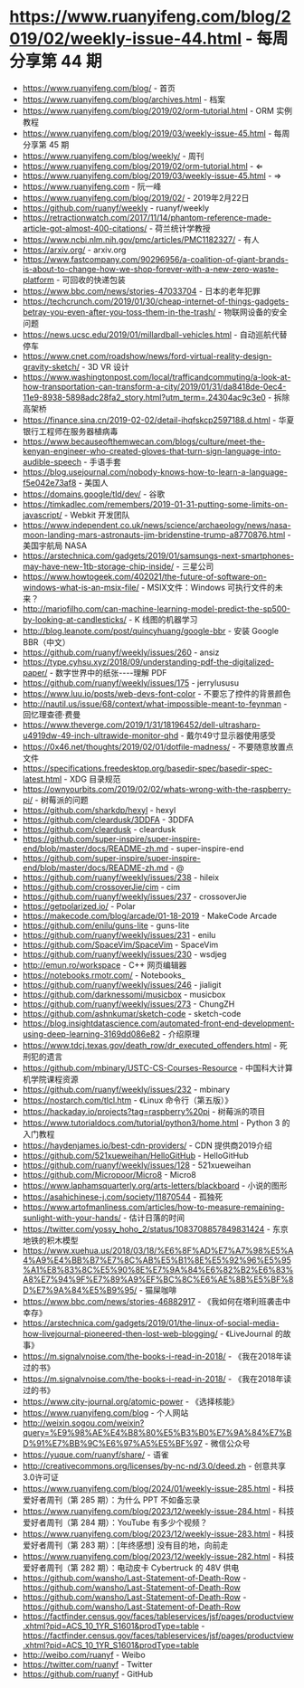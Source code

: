 # https://www.ruanyifeng.com/blog/2019/02/weekly-issue-44.html - 每周分享第 44 期

- https://www.ruanyifeng.com/blog/ - 首页
- https://www.ruanyifeng.com/blog/archives.html - 档案
- https://www.ruanyifeng.com/blog/2019/02/orm-tutorial.html - ORM 实例教程
- https://www.ruanyifeng.com/blog/2019/03/weekly-issue-45.html - 每周分享第 45 期
- https://www.ruanyifeng.com/blog/weekly/ - 周刊
- https://www.ruanyifeng.com/blog/2019/02/orm-tutorial.html - ⇐
- https://www.ruanyifeng.com/blog/2019/03/weekly-issue-45.html - ⇒
- https://www.ruanyifeng.com - 阮一峰
- https://www.ruanyifeng.com/blog/2019/02/ - 2019年2月22日
- https://github.com/ruanyf/weekly - ruanyf/weekly
- https://retractionwatch.com/2017/11/14/phantom-reference-made-article-got-almost-400-citations/ - 荷兰统计学教授
- https://www.ncbi.nlm.nih.gov/pmc/articles/PMC1182327/ - 有人
- https://arxiv.org/ - arxiv.org
- https://www.fastcompany.com/90296956/a-coalition-of-giant-brands-is-about-to-change-how-we-shop-forever-with-a-new-zero-waste-platform - 可回收的快递包装
- https://www.bbc.com/news/stories-47033704 - 日本的老年犯罪
- https://techcrunch.com/2019/01/30/cheap-internet-of-things-gadgets-betray-you-even-after-you-toss-them-in-the-trash/ - 物联网设备的安全问题
- https://news.ucsc.edu/2019/01/millardball-vehicles.html - 自动巡航代替停车
- https://www.cnet.com/roadshow/news/ford-virtual-reality-design-gravity-sketch/ - 3D VR 设计
- https://www.washingtonpost.com/local/trafficandcommuting/a-look-at-how-transportation-can-transform-a-city/2019/01/31/da8418de-0ec4-11e9-8938-5898adc28fa2_story.html?utm_term=.24304ac9c3e0 - 拆除高架桥
- https://finance.sina.cn/2019-02-02/detail-ihqfskcp2597188.d.html - 华夏银行工程师在服务器植病毒
- https://www.becauseofthemwecan.com/blogs/culture/meet-the-kenyan-engineer-who-created-gloves-that-turn-sign-language-into-audible-speech - 手语手套
- https://blog.usejournal.com/nobody-knows-how-to-learn-a-language-f5e042e73af8 - 美国人
- https://domains.google/tld/dev/ - 谷歌
- https://timkadlec.com/remembers/2019-01-31-putting-some-limits-on-javascript/ - Webkit 开发团队
- https://www.independent.co.uk/news/science/archaeology/news/nasa-moon-landing-mars-astronauts-jim-bridenstine-trump-a8770876.html - 美国宇航局 NASA
- https://arstechnica.com/gadgets/2019/01/samsungs-next-smartphones-may-have-new-1tb-storage-chip-inside/ - 三星公司
- https://www.howtogeek.com/402021/the-future-of-software-on-windows-what-is-an-msix-file/ - MSIX文件：Windows 可执行文件的未来？
- http://mariofilho.com/can-machine-learning-model-predict-the-sp500-by-looking-at-candlesticks/ - K 线图的机器学习
- http://blog.leanote.com/post/quincyhuang/google-bbr - 安装 Google BBR（中文）
- https://github.com/ruanyf/weekly/issues/260 - ansiz
- https://type.cyhsu.xyz/2018/09/understanding-pdf-the-digitalized-paper/ - 数字世界中的纸张----理解 PDF
- https://github.com/ruanyf/weekly/issues/175 - jerrylususu
- https://www.luu.io/posts/web-devs-font-color - 不要忘了控件的背景颜色
- http://nautil.us/issue/68/context/what-impossible-meant-to-feynman - 回忆理查德·费曼
- https://www.theverge.com/2019/1/31/18196452/dell-ultrasharp-u4919dw-49-inch-ultrawide-monitor-qhd - 戴尔49寸显示器使用感受
- https://0x46.net/thoughts/2019/02/01/dotfile-madness/ - 不要随意放置点文件
- https://specifications.freedesktop.org/basedir-spec/basedir-spec-latest.html - XDG 目录规范
- https://ownyourbits.com/2019/02/02/whats-wrong-with-the-raspberry-pi/ - 树莓派的问题
- https://github.com/sharkdp/hexyl - hexyl
- https://github.com/cleardusk/3DDFA - 3DDFA
- https://github.com/cleardusk - cleardusk
- https://github.com/super-inspire/super-inspire-end/blob/master/docs/README-zh.md - super-inspire-end
- https://github.com/super-inspire/super-inspire-end/blob/master/docs/README-zh.md - @
- https://github.com/ruanyf/weekly/issues/238 - hileix
- https://github.com/crossoverJie/cim - cim
- https://github.com/ruanyf/weekly/issues/237 - crossoverJie
- https://getpolarized.io/ - Polar
- https://makecode.com/blog/arcade/01-18-2019 - MakeCode Arcade
- https://github.com/enilu/guns-lite - guns-lite
- https://github.com/ruanyf/weekly/issues/231 - enilu
- https://github.com/SpaceVim/SpaceVim - SpaceVim
- https://github.com/ruanyf/weekly/issues/230 - wsdjeg
- http://emun.ro/workspace - C++ 网页编辑器
- https://notebooks.rmotr.com/ - Notebooks_
- https://github.com/ruanyf/weekly/issues/246 - jialigit
- https://github.com/darknessomi/musicbox - musicbox
- https://github.com/ruanyf/weekly/issues/273 - ChungZH
- https://github.com/ashnkumar/sketch-code - sketch-code
- https://blog.insightdatascience.com/automated-front-end-development-using-deep-learning-3169dd086e82 - 介绍原理
- https://www.tdcj.texas.gov/death_row/dr_executed_offenders.html - 死刑犯的遗言
- https://github.com/mbinary/USTC-CS-Courses-Resource - 中国科大计算机学院课程资源
- https://github.com/ruanyf/weekly/issues/232 - mbinary
- https://nostarch.com/tlcl.htm - 《Linux 命令行（第五版）》
- https://hackaday.io/projects?tag=raspberry%20pi - 树莓派的项目
- https://www.tutorialdocs.com/tutorial/python3/home.html - Python 3 的入门教程
- https://haydenjames.io/best-cdn-providers/ - CDN 提供商2019介绍
- https://github.com/521xueweihan/HelloGitHub - HelloGitHub
- https://github.com/ruanyf/weekly/issues/128 - 521xueweihan
- https://github.com/Micropoor/Micro8 - Micro8
- https://www.laphamsquarterly.org/arts-letters/blackboard - 小说的图形
- https://asahichinese-j.com/society/11870544 - 孤独死
- https://www.artofmanliness.com/articles/how-to-measure-remaining-sunlight-with-your-hands/ - 估计日落的时间
- https://twitter.com/yossy_hoho_2/status/1083708857849831424 - 东京地铁的积木模型
- https://www.xuehua.us/2018/03/18/%E6%8F%AD%E7%A7%98%E5%A4%A9%E4%BB%B7%E7%8C%AB%E5%B1%8E%E5%92%96%E5%95%A1%E8%83%8C%E5%90%8E%E7%9A%84%E6%82%B2%E6%83%A8%E7%94%9F%E7%89%A9%EF%BC%8C%E6%AE%8B%E5%BF%8D%E7%9A%84%E5%B9%95/ - 猫屎咖啡
- https://www.bbc.com/news/stories-46882917 - 《我如何在塔利班袭击中幸存》
- https://arstechnica.com/gadgets/2019/01/the-linux-of-social-media-how-livejournal-pioneered-then-lost-web-blogging/ - 《LiveJournal 的故事》
- https://m.signalvnoise.com/the-books-i-read-in-2018/ - 《我在2018年读过的书》
- https://m.signalvnoise.com/the-books-i-read-in-2018/ - 《我在2018年读过的书》
- https://www.city-journal.org/atomic-power - 《选择核能》
- https://www.ruanyifeng.com/blog - 个人网站
- http://weixin.sogou.com/weixin?query=%E9%98%AE%E4%B8%80%E5%B3%B0%E7%9A%84%E7%BD%91%E7%BB%9C%E6%97%A5%E5%BF%97 - 微信公众号
- https://yuque.com/ruanyf/share/ - 语雀
- http://creativecommons.org/licenses/by-nc-nd/3.0/deed.zh - 创意共享3.0许可证
- https://www.ruanyifeng.com/blog/2024/01/weekly-issue-285.html - 科技爱好者周刊（第 285 期）：为什么 PPT 不如备忘录
- https://www.ruanyifeng.com/blog/2023/12/weekly-issue-284.html - 科技爱好者周刊（第 284 期）：YouTube 有多少个视频？
- https://www.ruanyifeng.com/blog/2023/12/weekly-issue-283.html - 科技爱好者周刊（第 283 期）：[年终感想] 没有目的地，向前走
- https://www.ruanyifeng.com/blog/2023/12/weekly-issue-282.html - 科技爱好者周刊（第 282 期）：电动皮卡 Cybertruck 的 48V 供电
- https://github.com/wansho/Last-Statement-of-Death-Row - https://github.com/wansho/Last-Statement-of-Death-Row
- https://github.com/wansho/Last-Statement-of-Death-Row - https://github.com/wansho/Last-Statement-of-Death-Row
- https://factfinder.census.gov/faces/tableservices/jsf/pages/productview.xhtml?pid=ACS_10_1YR_S1601&prodType=table - https://factfinder.census.gov/faces/tableservices/jsf/pages/productview.xhtml?pid=ACS_10_1YR_S1601&prodType=table
- http://weibo.com/ruanyf - Weibo
- https://twitter.com/ruanyf - Twitter
- https://github.com/ruanyf - GitHub